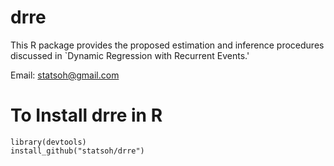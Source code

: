 # drre
This R package provides the proposed estimation and inference procedures discussed in `Dynamic Regression with Recurrent Events.'

Email: statsoh@gmail.com


# To Install drre in R
```
library(devtools)
install_github("statsoh/drre")
```

